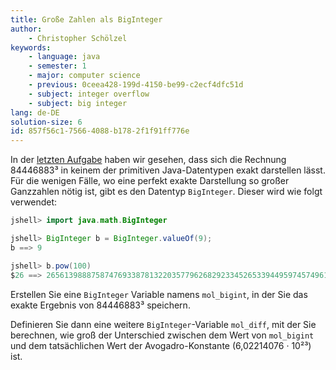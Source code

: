 ```yaml
---
title: Große Zahlen als BigInteger
author:
    - Christopher Schölzel
keywords:
    - language: java
    - semester: 1
    - major: computer science
    - previous: 0ceea428-199d-4150-be99-c2ecf4dfc51d
    - subject: integer overflow
    - subject: big integer
lang: de-DE
solution-size: 6
id: 857f56c1-7566-4088-b178-2f1f91ff776e
---
```


In der [letzten Aufgabe](exheap://0ceea428-199d-4150-be99-c2ecf4dfc51d) haben wir gesehen, dass sich die Rechnung 84446883³ in keinem der primitiven Java-Datentypen exakt darstellen lässt.
Für die wenigen Fälle, wo eine perfekt exakte Darstellung so großer Ganzzahlen nötig ist, gibt es den Datentyp `BigInteger`.
Dieser wird wie folgt verwendet:

```java
jshell> import java.math.BigInteger

jshell> BigInteger b = BigInteger.valueOf(9);
b ==> 9

jshell> b.pow(100)
$26 ==> 265613988875874769338781322035779626829233452653394495974574961739092490901302182994384699044001
```

Erstellen Sie eine `BigInteger` Variable namens `mol_bigint`, in der Sie das exakte Ergebnis von 84446883³ speichern.

Definieren Sie dann eine weitere `BigInteger`-Variable `mol_diff`, mit der Sie berechnen, wie groß der Unterschied zwischen dem Wert von `mol_bigint` und dem tatsächlichen Wert der Avogadro-Konstante (6,02214076 · 10²³) ist.